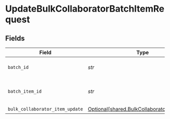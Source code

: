 # UpdateBulkCollaboratorBatchItemRequest


## Fields

| Field                                                                                            | Type                                                                                             | Required                                                                                         | Description                                                                                      |
| ------------------------------------------------------------------------------------------------ | ------------------------------------------------------------------------------------------------ | ------------------------------------------------------------------------------------------------ | ------------------------------------------------------------------------------------------------ |
| `batch_id`                                                                                       | *str*                                                                                            | :heavy_check_mark:                                                                               | Unique identifier for a batch                                                                    |
| `batch_item_id`                                                                                  | *str*                                                                                            | :heavy_check_mark:                                                                               | Unique identifier for an item in a batch                                                         |
| `bulk_collaborator_item_update`                                                                  | [Optional[shared.BulkCollaboratorItemUpdate]](../../models/shared/bulkcollaboratoritemupdate.md) | :heavy_minus_sign:                                                                               | N/A                                                                                              |